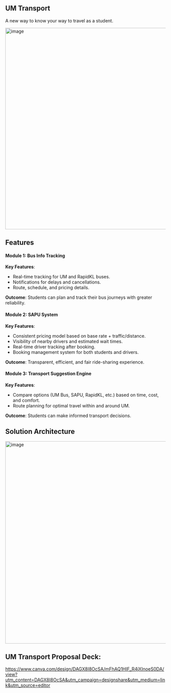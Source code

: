 ## UM Transport
A new way to know your way to travel as a student.

<img width="632" alt="image" src="https://github.com/user-attachments/assets/24985b9e-40f7-44a1-84d3-53363c8d3670">

##  Features
#### Module 1: Bus Info Tracking
**Key Features**:
- Real-time tracking for UM and RapidKL buses.
- Notifications for delays and cancellations.
- Route, schedule, and pricing details.

**Outcome**: Students can plan and track their bus journeys with greater reliability.

#### Module 2: SAPU System
**Key Features**:
- Consistent pricing model based on base rate + traffic/distance.
- Visibility of nearby drivers and estimated wait times.
- Real-time driver tracking after booking.
- Booking management system for both students and drivers.

**Outcome**: Transparent, efficient, and fair ride-sharing experience.

#### Module 3: Transport Suggestion Engine
**Key Features**:
- Compare options (UM Bus, SAPU, RapidKL, etc.) based on time, cost, and comfort.
- Route planning for optimal travel within and around UM.

**Outcome**: Students can make informed transport decisions.

## Solution Architecture
<img width="635" alt="image" src="https://github.com/user-attachments/assets/900320c7-3843-4d14-835b-6115e237d2b2">


## UM Transport Proposal Deck: 
https://www.canva.com/design/DAGX8I8OcSA/mFhAQ1HIF_R4jXInoeS0DA/view?utm_content=DAGX8I8OcSA&utm_campaign=designshare&utm_medium=link&utm_source=editor



